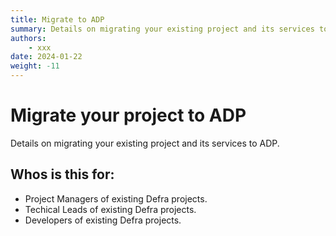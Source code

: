 ```yaml
---
title: Migrate to ADP
summary: Details on migrating your existing project and its services to ADP.
authors:
    - xxx
date: 2024-01-22
weight: -11
---
```

# Migrate your project to ADP

Details on migrating your existing project and its services to ADP.

## Whos is this for:

- Project Managers of existing Defra projects.
- Techical Leads of existing Defra projects.
- Developers of existing Defra projects.
